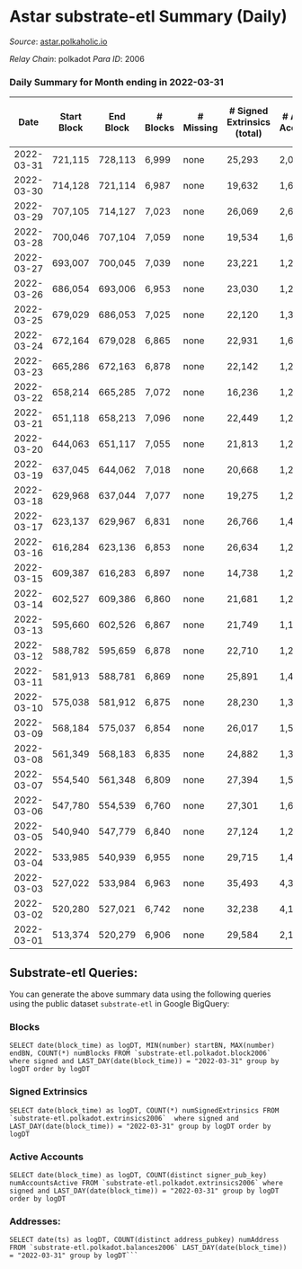 # Astar substrate-etl Summary (Daily)

_Source_: [astar.polkaholic.io](https://astar.polkaholic.io)

*Relay Chain*: polkadot
*Para ID*: 2006



### Daily Summary for Month ending in 2022-03-31


| Date | Start Block | End Block | # Blocks | # Missing | # Signed Extrinsics (total) | # Active Accounts | # Addresses with Balances | # Events | # Transfers | # XCM Transfers In | # XCM Transfers Out |
| ---- | ----------- | --------- | -------- | --------- | --------------------------- | ----------------- | ------------------------- | -------- | ----------- | ------------------ | ------------------- |
| 2022-03-31 | 721,115 | 728,113 | 6,999 | none | 25,293 | 2,057 | 109,624 | 1,421,427 | 29,144 ($35,069,996) |   |   |
| 2022-03-30 | 714,128 | 721,114 | 6,987 | none | 19,632 | 1,666 |  | 1,400,354 | 24,380 ($15,752,938) |   |   |
| 2022-03-29 | 707,105 | 714,127 | 7,023 | none | 26,069 | 2,677 |  | 1,183,238 | 32,952 ($54,793,096) |   |   |
| 2022-03-28 | 700,046 | 707,104 | 7,059 | none | 19,534 | 1,648 |  | 808,170 | 23,789 ($13,418,830) |   |   |
| 2022-03-27 | 693,007 | 700,045 | 7,039 | none | 23,221 | 1,274 |  | 241,441 | 22,498 ($4,545,532) |   |   |
| 2022-03-26 | 686,054 | 693,006 | 6,953 | none | 23,030 | 1,234 |  | 242,447 | 21,021 ($3,939,621) |   |   |
| 2022-03-25 | 679,029 | 686,053 | 7,025 | none | 22,120 | 1,309 |  | 246,385 | 21,389 ($4,165,096) |   |   |
| 2022-03-24 | 672,164 | 679,028 | 6,865 | none | 22,931 | 1,628 |  | 260,365 | 21,181 ($13,971,599) |   |   |
| 2022-03-23 | 665,286 | 672,163 | 6,878 | none | 22,142 | 1,280 |  | 235,337 | 19,951 ($4,851,421) |   |   |
| 2022-03-22 | 658,214 | 665,285 | 7,072 | none | 16,236 | 1,244 |  | 212,744 | 17,372 ($8,897,406) |   |   |
| 2022-03-21 | 651,118 | 658,213 | 7,096 | none | 22,449 | 1,291 |  | 240,810 | 21,753 ($9,465,787) |   |   |
| 2022-03-20 | 644,063 | 651,117 | 7,055 | none | 21,813 | 1,212 |  | 261,892 | 21,387 ($4,076,158) |   |   |
| 2022-03-19 | 637,045 | 644,062 | 7,018 | none | 20,668 | 1,278 |  | 233,175 | 21,271 ($4,614,462) |   |   |
| 2022-03-18 | 629,968 | 637,044 | 7,077 | none | 19,275 | 1,296 |  | 235,849 | 18,298 ($6,993,120) |   |   |
| 2022-03-17 | 623,137 | 629,967 | 6,831 | none | 26,766 | 1,421 |  | 344,238 | 20,581 ($7,875,182) |   |   |
| 2022-03-16 | 616,284 | 623,136 | 6,853 | none | 26,634 | 1,247 |  | 261,598 | 17,519 ($7,129,528) |   |   |
| 2022-03-15 | 609,387 | 616,283 | 6,897 | none | 14,738 | 1,292 |  | 211,119 | 16,273 ($5,460,147) |   |   |
| 2022-03-14 | 602,527 | 609,386 | 6,860 | none | 21,681 | 1,269 |  | 264,792 | 21,331 ($2,127,412) |   |   |
| 2022-03-13 | 595,660 | 602,526 | 6,867 | none | 21,749 | 1,178 |  | 384,045 | 22,133 ($2,773,790) |   |   |
| 2022-03-12 | 588,782 | 595,659 | 6,878 | none | 22,710 | 1,274 |  | 324,096 | 25,039 ($3,936,785) |   |   |
| 2022-03-11 | 581,913 | 588,781 | 6,869 | none | 25,891 | 1,449 |  | 261,745 | 24,790 ($38,426,148) |   |   |
| 2022-03-10 | 575,038 | 581,912 | 6,875 | none | 28,230 | 1,376 |  | 266,714 | 25,382 ($9,837,889) |   |   |
| 2022-03-09 | 568,184 | 575,037 | 6,854 | none | 26,017 | 1,594 |  | 269,487 | 27,782 ($36,234,828) |   |   |
| 2022-03-08 | 561,349 | 568,183 | 6,835 | none | 24,882 | 1,323 |  | 243,674 | 21,815 ($22,816,588) |   |   |
| 2022-03-07 | 554,540 | 561,348 | 6,809 | none | 27,394 | 1,516 |  | 272,928 | 22,370 ($24,096,439) |   |   |
| 2022-03-06 | 547,780 | 554,539 | 6,760 | none | 27,301 | 1,655 |  | 252,605 | 21,888 ($5,605,962) |   |   |
| 2022-03-05 | 540,940 | 547,779 | 6,840 | none | 27,124 | 1,251 |  | 245,230 | 22,442 ($3,870,578) |   |   |
| 2022-03-04 | 533,985 | 540,939 | 6,955 | none | 29,715 | 1,413 |  | 278,571 | 23,793 ($5,668,961) |   |   |
| 2022-03-03 | 527,022 | 533,984 | 6,963 | none | 35,493 | 4,335 |  | 400,520 | 37,555 ($12,858,244) |   |   |
| 2022-03-02 | 520,280 | 527,021 | 6,742 | none | 32,238 | 4,174 |  | 303,432 | 26,911 ($12,353,980) |   |   |
| 2022-03-01 | 513,374 | 520,279 | 6,906 | none | 29,584 | 2,157 |  | 335,648 | 30,094 ($19,663,707) |   |   |

## Substrate-etl Queries:
You can generate the above summary data using the following queries using the public dataset `substrate-etl` in Google BigQuery:


### Blocks
```
SELECT date(block_time) as logDT, MIN(number) startBN, MAX(number) endBN, COUNT(*) numBlocks FROM `substrate-etl.polkadot.block2006`  where signed and LAST_DAY(date(block_time)) = "2022-03-31" group by logDT order by logDT
```


### Signed Extrinsics
```
SELECT date(block_time) as logDT, COUNT(*) numSignedExtrinsics FROM `substrate-etl.polkadot.extrinsics2006`  where signed and LAST_DAY(date(block_time)) = "2022-03-31" group by logDT order by logDT
```


### Active Accounts
```
SELECT date(block_time) as logDT, COUNT(distinct signer_pub_key) numAccountsActive FROM `substrate-etl.polkadot.extrinsics2006` where signed and LAST_DAY(date(block_time)) = "2022-03-31" group by logDT order by logDT
```


### Addresses:
```
SELECT date(ts) as logDT, COUNT(distinct address_pubkey) numAddress FROM `substrate-etl.polkadot.balances2006` LAST_DAY(date(block_time)) = "2022-03-31" group by logDT```

